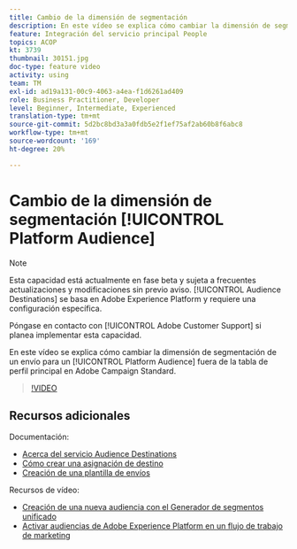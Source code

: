 ```yaml
---
title: Cambio de la dimensión de segmentación
description: En este vídeo se explica cómo cambiar la dimensión de segmentación de una entrega para una audiencia de plataforma fuera de la tabla de perfil principal de Adobe Campaign Standard.
feature: Integración del servicio principal People
topics: ACOP
kt: 3739
thumbnail: 30151.jpg
doc-type: feature video
activity: using
team: TM
exl-id: ad19a131-00c9-4063-a4ea-f1d6261ad409
role: Business Practitioner, Developer
level: Beginner, Intermediate, Experienced
translation-type: tm+mt
source-git-commit: 5d2bc8bd3a3a0fdb5e2f1ef75af2ab60b8f6abc8
workflow-type: tm+mt
source-wordcount: '169'
ht-degree: 20%

---
```


# Cambio de la dimensión de segmentación [!UICONTROL Platform Audience]

>[!NOTE]
>
>Esta capacidad está actualmente en fase beta y sujeta a frecuentes actualizaciones y modificaciones sin previo aviso. [!UICONTROL Audience Destinations] se basa en Adobe Experience Platform y requiere una configuración específica.
>
>Póngase en contacto con [!UICONTROL Adobe Customer Support] si planea implementar esta capacidad.

En este vídeo se explica cómo cambiar la dimensión de segmentación de un envío para un [!UICONTROL Platform Audience] fuera de la tabla de perfil principal en Adobe Campaign Standard.

>[!VIDEO](https://video.tv.adobe.com/v/30151?quality=12)

## Recursos adicionales

Documentación:

* [Acerca del servicio Audience Destinations](https://docs.adobe.com/content/help/en/campaign-standard/using/profiles-and-audiences/working-with-adobe-experience-platform/aep-about-audience-destinations-service.html)
* [Cómo crear una asignación de destino](https://docs.adobe.com/content/help/en/campaign-standard/using/administrating/application-settings/target-mappings-in-campaign.html)
* [Creación de una plantilla de envíos](https://docs.adobe.com/content/help/es-ES/campaign-standard/using/getting-started/marketing-plans/marketing-activity-templates.html)

Recursos de vídeo:

* [Creación de una nueva audiencia con el Generador de segmentos unificado](/help/profiles-and-audiences/audience-destinations/creating-audiences-using-segment-builder.md)
* [Activar audiencias de Adobe Experience Platform en un flujo de trabajo de marketing](/help/profiles-and-audiences/audience-destinations/activating-aep-audiences.md)
